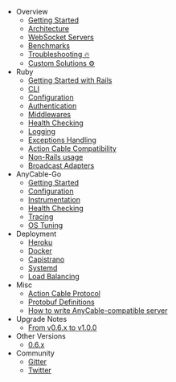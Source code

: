<!-- markdownlint-disable -->

* Overview
  * [Getting Started](/getting_started.md)
  * [Architecture](/architecture.md)
  * [WebSocket Servers](/websocket_servers.md)
  * [Benchmarks](/benchmarks.md)
  * [Troubleshooting 🔥](/troubleshooting.md)
  * [Custom Solutions ⚙️](/custom_solutions.md)
* Ruby
  * [Getting Started with Rails](/ruby/rails.md)
  * [CLI](/ruby/cli.md)
  * [Configuration](/ruby/configuration.md)
  * [Authentication](/ruby/authentication.md)
  * [Middlewares](/ruby/middlewares.md)
  * [Health Checking](/ruby/health_checking.md)
  * [Logging](/ruby/logging.md)
  * [Exceptions Handling](/ruby/exceptions.md)
  * [Action Cable Compatibility](/ruby/compatibility.md)
  * [Non-Rails usage](/ruby/non_rails.md)
  * [Broadcast Adapters](/ruby/broadcast_adapters.md)
* AnyCable-Go
  * [Getting Started](/anycable-go/getting_started.md)
  * [Configuration](/anycable-go/configuration.md)
  * [Instrumentation](/anycable-go/instrumentation.md)
  * [Health Checking](/anycable-go/health_checking.md)
  * [Tracing](/anycable-go/tracing.md)
  * [OS Tuning](/anycable-go/os_tuning.md)
* Deployment
  * [Heroku](/deployment/heroku.md)
  * [Docker](/deployment/docker.md)
  * [Capistrano](/deployment/capistrano.md)
  * [Systemd](/deployment/systemd.md)
  * [Load Balancing](/deployment/load_balancing.md)
* Misc
  * [Action Cable Protocol](/misc/action_cable_protocol.md)
  * [Protobuf Definitions](/misc/rpc_proto.md)
  * [How to write AnyCable-compatible server](/misc/how_to_anycable_server.md)
* Upgrade Notes
  * [From v0.6.x to v1.0.0](/upgrade-notes/0_6_0_to_1_0_0.md)
* Other Versions
  <ul>
    <li><a href="/v06" title="v0.6.x">0.6.x</a></li>
  </ul>
* Community
  * [Gitter](https://gitter.im/anycable/Lobby)
  * [Twitter](https://twitter.com/any_cable)
